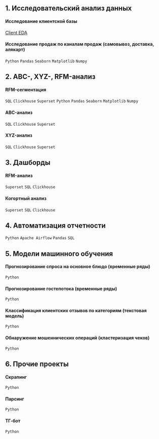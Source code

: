 
## 1. Исследовательский анализ данных 
#### Исследование клиентской базы
[Client EDA](https://github.com/annapavlovads/DA_portfolio/blob/main/eda/README.md)

#### Исследование продаж по каналам продаж (самовывоз, доставка, алякарт)
`Python` `Pandas` `Seaborn` `Matplotlib` `Numpy`


## 2. ABC-, XYZ-, RFM-анализ 
#### RFM-сегментация
`SQL` `Clickhouse` `Superset` `Python` `Pandas` `Seaborn` `Matplotlib` `Numpy`

#### ABC-анализ
`SQL` `Clickhouse` `Superset` 

#### XYZ-анализ
`SQL` `Clickhouse` `Superset` 


## 3. Дашборды

#### RFM-анализ
`Superset` `SQL` `Clickhouse`

#### Когортный анализ 
`Superset` `SQL` `Clickhouse`


## 4. Автоматизация отчетности
`Python` `Apache Airflow` `Pandas` `SQL`




## 5. Модели машинного обучения 

#### Прогнозирование спроса на основное блюдо (временные ряды)
`Python` 

#### Прогнозирование гостепотока (временные ряды) 
`Python` 

#### Классификация клиентских отзывов по категориям (текстовая модель)
`Python` 

#### Обнаружение мошеннических операций (кластеризация чеков)
`Python` 


## 6. Прочие проекты 

#### Скрапинг 
`Python` 

#### Парсинг
`Python` 

#### ТГ-бот
`Python` 
